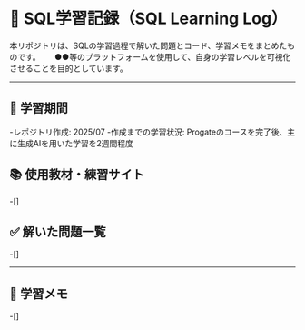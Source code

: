 # 📘 SQL学習記録（SQL Learning Log）

本リポジトリは、SQLの学習過程で解いた問題とコード、学習メモをまとめたものです。　　
●●等のプラットフォームを使用して、自身の学習レベルを可視化させることを目的としています。

---

## 📅 学習期間
-レポジトリ作成: 2025/07
 -作成までの学習状況: Progateのコースを完了後、主に生成AIを用いた学習を2週間程度
 
## 📚 使用教材・練習サイト
-[]

## ✅ 解いた問題一覧
-[]

---

## 📝 学習メモ
-[]
